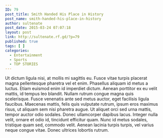 ```yaml
---
ID: 79
post_title: Smith Handed His Place in History
post_name: smith-handed-his-place-in-history
author: sultenate
post_date: 2015-03-24 07:07:18
layout: post
link: http://sultenate.rf.gd/?p=79
published: true
tags: [ ]
categories:
  - Entertainment
  - Sports
  - TOP STORIES
---
```

Ut dictum ligula nisi, at mollis mi sagittis eu. Fusce vitae turpis placerat magna pellentesque pharetra vel et enim. Phasellus aliquam id metus a luctus. Etiam euismod enim id imperdiet dictum. Aenean porttitor ex eu velit mattis, id tempus leo blandit. Nullam rutrum congue magna quis scelerisque. Fusce venenatis ante sed metus auctor, eget facilisis ligula faucibus. Maecenas mattis, felis quis vulputate rutrum, ipsum eros maximus risus, ut aliquam sem nisi pharetra augue. Ut aliquet orci sed urna mattis, tempor auctor odio sodales. Donec ullamcorper dapibus lacus. Integer nulla velit, ornare et odio id, tincidunt efficitur quam. Nunc id metus sodales, tristique quam sed, commodo velit. Aenean lacinia turpis turpis, vel varius neque congue vitae. Donec ultrices lobortis rutrum.